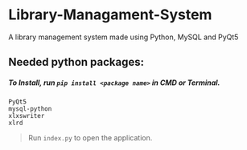 # Library-Managament-System
A library management system made using Python, MySQL and PyQt5


## Needed python packages:

##### To Install, run ```pip install <package name>``` in CMD or Terminal.
```
PyQt5
mysql-python
xlxswriter
xlrd
```
> Run ```index.py``` to open the application.

